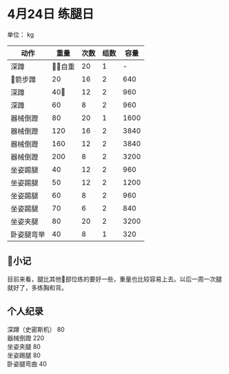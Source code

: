 # 4月24日 练腿日
单位： kg  

| 动作 | 重量 | 次数 | 组数 | 容量 |
| ----- | ----- | ----- | ----- | ----- |
| 深蹲 | 自重 | 20 | 1 | - |
| 箭步蹲 | 20 | 16 | 2 | 640 |
| 深蹲 | 40 | 12 | 2 | 960 |
| 深蹲 | 60 | 8 | 2 | 960 |
| 器械倒蹬 | 80 | 20 | 1 | 1600 |
| 器械倒蹬 | 120 | 16 | 2 | 3840 |
| 器械倒蹬 | 160 | 12 | 2 | 3840 |
| 器械倒蹬 | 200 | 8 | 2 | 3200 |
| 坐姿踢腿 | 40 | 12 | 2 | 960 |
| 坐姿踢腿 | 50 | 12 | 2 | 1200 |
| 坐姿踢腿 | 60 | 8 | 2 | 960 |
| 坐姿踢腿 | 70 | 6 | 2 | 840 |
| 坐姿夹腿 | 80 | 20 | 2 | 3200 |
| 卧姿腿弯举 | 40 | 8 | 1 | 320 |

## 小记
目前来看，腿比其他部位练的要好一些，重量也比较容易上去。以后一周一次腿就好了，多练胸和背。

## 个人纪录
深蹲（史密斯机） 80  
器械倒蹬 220  
坐姿夹腿 80  
坐姿踢腿 80  
卧姿腿弯曲 40
